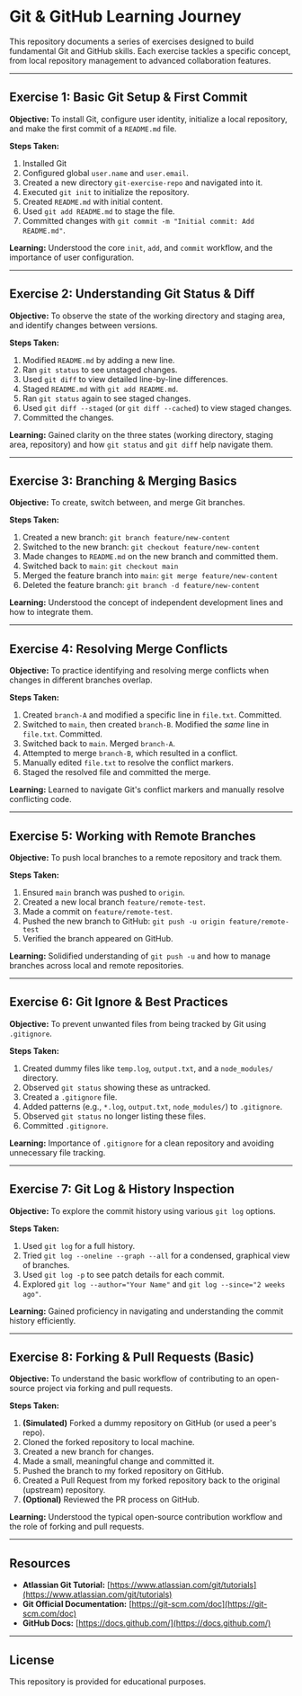 # Git & GitHub Learning Journey

This repository documents a series of exercises designed to build fundamental Git and GitHub skills. Each exercise tackles a specific concept, from local repository management to advanced collaboration features.

---

## Exercise 1: Basic Git Setup & First Commit

**Objective:** To install Git, configure user identity, initialize a local repository, and make the first commit of a `README.md` file.

**Steps Taken:**

1.  Installed Git
2.  Configured global `user.name` and `user.email`.
3.  Created a new directory `git-exercise-repo` and navigated into it.
4.  Executed `git init` to initialize the repository.
5.  Created `README.md` with initial content.
6.  Used `git add README.md` to stage the file.
7.  Committed changes with `git commit -m "Initial commit: Add README.md"`.

**Learning:** Understood the core `init`, `add`, and `commit` workflow, and the importance of user configuration.

---

## Exercise 2: Understanding Git Status & Diff

**Objective:** To observe the state of the working directory and staging area, and identify changes between versions.

**Steps Taken:**

1.  Modified `README.md` by adding a new line.
2.  Ran `git status` to see unstaged changes.
3.  Used `git diff` to view detailed line-by-line differences.
4.  Staged `README.md` with `git add README.md`.
5.  Ran `git status` again to see staged changes.
6.  Used `git diff --staged` (or `git diff --cached`) to view staged changes.
7.  Committed the changes.

**Learning:** Gained clarity on the three states (working directory, staging area, repository) and how `git status` and `git diff` help navigate them.

---

## Exercise 3: Branching & Merging Basics

**Objective:** To create, switch between, and merge Git branches.

**Steps Taken:**

1.  Created a new branch: `git branch feature/new-content`
2.  Switched to the new branch: `git checkout feature/new-content`
3.  Made changes to `README.md` on the new branch and committed them.
4.  Switched back to `main`: `git checkout main`
5.  Merged the feature branch into `main`: `git merge feature/new-content`
6.  Deleted the feature branch: `git branch -d feature/new-content`

**Learning:** Understood the concept of independent development lines and how to integrate them.

---

## Exercise 4: Resolving Merge Conflicts

**Objective:** To practice identifying and resolving merge conflicts when changes in different branches overlap.

**Steps Taken:**

1.  Created `branch-A` and modified a specific line in `file.txt`. Committed.
2.  Switched to `main`, then created `branch-B`. Modified the *same* line in `file.txt`. Committed.
3.  Switched back to `main`. Merged `branch-A`.
4.  Attempted to merge `branch-B`, which resulted in a conflict.
5.  Manually edited `file.txt` to resolve the conflict markers.
6.  Staged the resolved file and committed the merge.

**Learning:** Learned to navigate Git's conflict markers and manually resolve conflicting code.

---

## Exercise 5: Working with Remote Branches

**Objective:** To push local branches to a remote repository and track them.

**Steps Taken:**

1.  Ensured `main` branch was pushed to `origin`.
2.  Created a new local branch `feature/remote-test`.
3.  Made a commit on `feature/remote-test`.
4.  Pushed the new branch to GitHub: `git push -u origin feature/remote-test`
5.  Verified the branch appeared on GitHub.

**Learning:** Solidified understanding of `git push -u` and how to manage branches across local and remote repositories.

---

## Exercise 6: Git Ignore & Best Practices

**Objective:** To prevent unwanted files from being tracked by Git using `.gitignore`.

**Steps Taken:**

1.  Created dummy files like `temp.log`, `output.txt`, and a `node_modules/` directory.
2.  Observed `git status` showing these as untracked.
3.  Created a `.gitignore` file.
4.  Added patterns (e.g., `*.log`, `output.txt`, `node_modules/`) to `.gitignore`.
5.  Observed `git status` no longer listing these files.
6.  Committed `.gitignore`.

**Learning:** Importance of `.gitignore` for a clean repository and avoiding unnecessary file tracking.

---

## Exercise 7: Git Log & History Inspection

**Objective:** To explore the commit history using various `git log` options.

**Steps Taken:**

1.  Used `git log` for a full history.
2.  Tried `git log --oneline --graph --all` for a condensed, graphical view of branches.
3.  Used `git log -p` to see patch details for each commit.
4.  Explored `git log --author="Your Name"` and `git log --since="2 weeks ago"`.

**Learning:** Gained proficiency in navigating and understanding the commit history efficiently.

---

## Exercise 8: Forking & Pull Requests (Basic)

**Objective:** To understand the basic workflow of contributing to an open-source project via forking and pull requests.

**Steps Taken:**

1.  **(Simulated)** Forked a dummy repository on GitHub (or used a peer's repo).
2.  Cloned the forked repository to local machine.
3.  Created a new branch for changes.
4.  Made a small, meaningful change and committed it.
5.  Pushed the branch to my forked repository on GitHub.
6.  Created a Pull Request from my forked repository back to the original (upstream) repository.
7.  **(Optional)** Reviewed the PR process on GitHub.

**Learning:** Understood the typical open-source contribution workflow and the role of forking and pull requests.

---

## Resources

* **Atlassian Git Tutorial:** [https://www.atlassian.com/git/tutorials](https://www.atlassian.com/git/tutorials)
* **Git Official Documentation:** [https://git-scm.com/doc](https://git-scm.com/doc)
* **GitHub Docs:** [https://docs.github.com/](https://docs.github.com/)

---

## License

This repository is provided for educational purposes.
